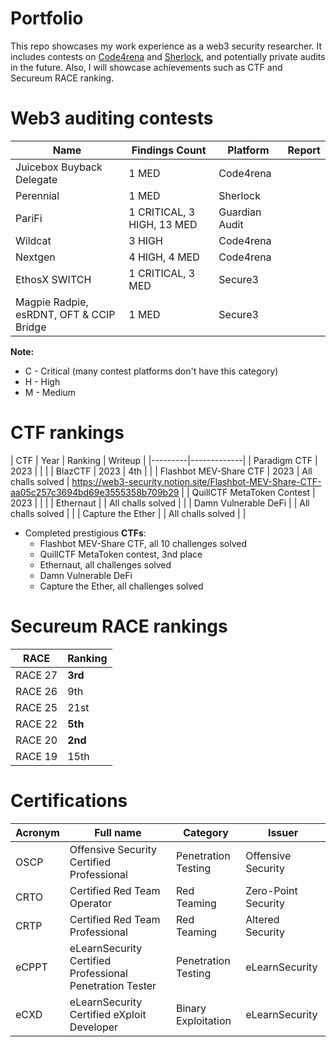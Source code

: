 # Portfolio

This repo showcases my work experience as a web3 security researcher. It includes contests on [Code4rena](https://code4rena.com/) and [Sherlock](https://www.sherlock.xyz/), and potentially private audits in the future. Also, I will showcase achievements such as CTF and Secureum RACE ranking.

# Web3 auditing contests

| Name | Findings Count | Platform | Report |
|------|----------------|----------|--------|
| Juicebox Buyback Delegate  | 1 MED | Code4rena  |   |
| Perennial  | 1 MED | Sherlock  |   |
| PariFi     | 1 CRITICAL, 3 HIGH, 13 MED | Guardian Audit | |
| Wildcat    | 3 HIGH | Code4rena | |
| Nextgen    | 4 HIGH, 4 MED | Code4rena | |
| EthosX SWITCH | 1 CRITICAL, 3 MED | Secure3 | |
| Magpie Radpie, esRDNT, OFT & CCIP Bridge | 1 MED | Secure3 | |

**Note:**

- C - Critical (many contest platforms don't have this category)
- H - High
- M - Medium

# CTF rankings

| CTF  | Year   | Ranking     | Writeup |
|---------|-------------|
| Paradigm CTF | 2023 | | |
| BlazCTF | 2023 | 4th | |
| Flashbot MEV-Share CTF | 2023 | All challs solved | https://web3-security.notion.site/Flashbot-MEV-Share-CTF-aa05c257c3694bd69e3555358b709b29 |
| QuillCTF MetaToken Contest | 2023 | | |
| Ethernaut | | All challs solved | |
| Damn Vulnerable DeFi | | All challs solved | |
| Capture the Ether | | All challs solved | |

- Completed prestigious **CTFs**:
  - Flashbot MEV-Share CTF, all 10 challenges solved
  - QuillCTF MetaToken contest, 3nd place
  - Ethernaut, all challenges solved
  - Damn Vulnerable DeFi
  - Capture the Ether, all challenges solved

# Secureum RACE rankings

| RACE    | Ranking     |
|---------|-------------|
| RACE 27 | **3rd**     |
| RACE 26 | 9th         |
| RACE 25 | 21st        |
| RACE 22 | **5th**     |
| RACE 20 | **2nd**     |
| RACE 19 | 15th        |

# Certifications

| Acronym  | Full name  | Category  | Issuer |
|----------|------------|-----------|--------|
| OSCP  | Offensive Security Certified Professional  | Penetration Testing | Offensive Security |
| CRTO  | Certified Red Team Operator | Red Teaming | Zero-Point Security |
| CRTP  | Certified Red Team Professional | Red Teaming | Altered Security | 
| eCPPT | eLearnSecurity Certified Professional Penetration Tester | Penetration Testing | eLearnSecurity |
| eCXD  | eLearnSecurity Certified eXploit Developer | Binary Exploitation | eLearnSecurity |
